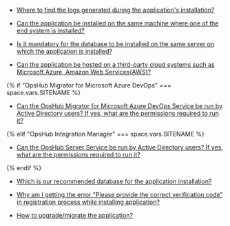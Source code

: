 
* [Where to find the logs generated during the application's installation?](./installer/logs-generated-during-oim-installation.md)

* [Can the application be installed on the same machine where one of the end system is installed?](./installer/oim-and-system-installed-on-same-machine.md)

* [Is it mandatory for the database to be installed on the same server on which the application is installed?](./installer/oim-and-database-on-same-server.md)

* [Can the application be hosted on a third-party cloud systems such as Microsoft Azure, Amazon Web Services(AWS)?](./installer/oim-hosted-on-third-party-cloud-systems.md)

{% if "OpsHub Migrator for Microsoft Azure DevOps" === space.vars.SITENAME %}  
* [Can the OpsHub Migrator for Microsoft Azure DevOps Service be run by Active Directory users? If yes, what are the permissions required to run it?](./installer/oim-service-run-by-active-directory-users.md)

{% elif "OpsHub Integration Manager" === space.vars.SITENAME %}  

* [Can the OpsHub Server Service be run by Active Directory users? If yes, what are the permissions required to run it?](./installer/oim-service-run-by-active-directory-users.md)

{% endif %}

* [Which is our recommended database for the application installation?](./installer/database-recommended-for-oim.md)

* [Why am I getting the error "Please provide the correct verification code" in registration process while installing application?](./installer/verification-code-error.md)

* [How to upgrade/migrate the application?](./installer/how-to-upgrade-oim.md)
